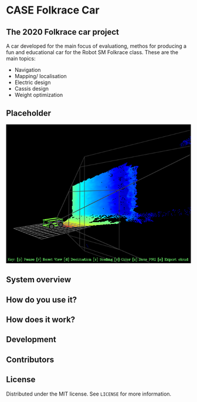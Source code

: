 # CASE Folkrace Car

## The 2020 Folkrace car project
 A car developed for the main focus of evaluationg, methos for producing a fun and educational car for the Robot SM Folkrace class.
 These are the main topics:
- Navigation
- Mapping/ localisation
- Electric design
- Cassis design
- Weight optimization

## Placeholder

![out](img/out.png)

## System overview

## How do you use it?

## How does it work?

## Development

## Contributors

## License

Distributed under the MIT license. See ``LICENSE`` for more information.